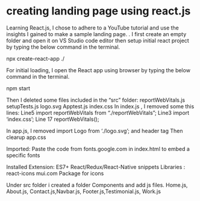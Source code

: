 # creating landing page using react.js
Learning React.js, I chose to adhere to a YouTube tutorial and use the insights I gained to make a sample landing page. . I first create an empty folder and open it on VS Studio code editor then setup initial react project by typing the below command in the terminal.

npx create-react-app ./

For initial loading, I open the React app using browser by typing the below command in the terminal.

npm start

Then I deleted some files included in the “src” folder:
reportWebVitals.js
setupTests.js
logo.svg
Apptest.js
index.css
In index.js , I removed some this lines:
Line5 import reportWebVitals from “./reportWebVitals”; 
Line3 import ‘index.css’;
Line 17 reportWebVitals();

In app.js, I removed import Logo from ‘./logo.svg’; and header tag
Then clearup app.css

Imported:
Paste the code from fonts.google.com in index.html to embed a specific fonts

Installed
Extension:
ES7+ React/Redux/React-Native snippets
Libraries :
react-icons
mui.com
Package for icons

Under src folder i created a folder Components and add js files.
Home.js, About.js, Contact.js,Navbar.js, Footer.js,Testimonial.js, Work.js



